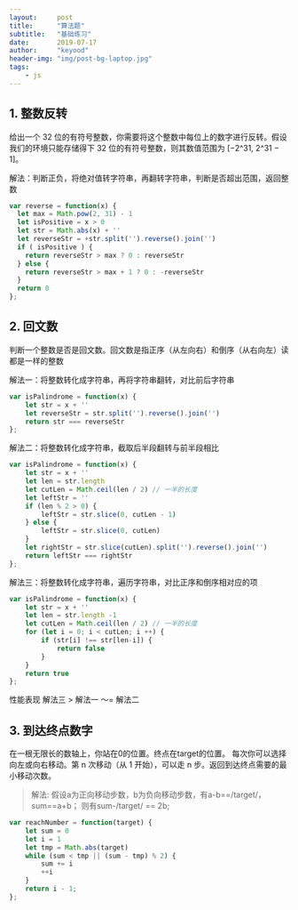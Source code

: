 ```yaml
---
layout:     post
title:      "算法题"
subtitle:   "基础练习"
date:       2019-07-17
author:     "keyood"
header-img: "img/post-bg-laptop.jpg"
tags:
    - js
---
```


## 1. 整数反转
给出一个 32 位的有符号整数，你需要将这个整数中每位上的数字进行反转。假设我们的环境只能存储得下 32 位的有符号整数，则其数值范围为 [−2^31,  2^31 − 1]。

解法：判断正负，将绝对值转字符串，再翻转字符串，判断是否超出范围，返回整数
```js
var reverse = function(x) {
  let max = Math.pow(2, 31) - 1
  let isPositive = x > 0
  let str = Math.abs(x) + ''
  let reverseStr = +str.split('').reverse().join('')
  if ( isPositive ) {
    return reverseStr > max ? 0 : reverseStr
  } else {
    return reverseStr > max + 1 ? 0 : -reverseStr
  }
  return 0
};
```

## 2. 回文数
判断一个整数是否是回文数。回文数是指正序（从左向右）和倒序（从右向左）读都是一样的整数

解法一：将整数转化成字符串，再将字符串翻转，对比前后字符串

```js
var isPalindrome = function(x) {
    let str = x + ''
    let reverseStr = str.split('').reverse().join('')
    return str === reverseStr
};
```
解法二：将整数转化成字符串，截取后半段翻转与前半段相比

```js
var isPalindrome = function(x) {
    let str = x + ''
    let len = str.length
    let cutLen = Math.ceil(len / 2) // 一半的长度
    let leftStr = ''
    if (len % 2 > 0) {
        leftStr = str.slice(0, cutLen - 1)
    } else {
        leftStr = str.slice(0, cutLen)
    }
    let rightStr = str.slice(cutLen).split('').reverse().join('')
    return leftStr === rightStr
};
```

解法三：将整数转化成字符串，遍历字符串，对比正序和倒序相对应的项

```js
var isPalindrome = function(x) {
    let str = x + ''
    let len = str.length -1
    let cutLen = Math.ceil(len / 2) // 一半的长度
    for (let i = 0; i < cutLen; i ++) {
        if (str[i] !== str[len-i]) {
            return false
        }
    }
    return true
};
```

性能表现 解法三 > 解法一 ～= 解法二

## 3. 到达终点数字
在一根无限长的数轴上，你站在0的位置。终点在target的位置。
每次你可以选择向左或向右移动。第 n 次移动（从 1 开始），可以走 n 步。返回到达终点需要的最小移动次数。

> 解法: 假设a为正向移动步数，b为负向移动步数，有a-b==/target/，sum==a+b； 则有sum-/target/ == 2b;

```js
var reachNumber = function(target) {
    let sum = 0
    let i = 1
    let tmp = Math.abs(target)
    while (sum < tmp || (sum - tmp) % 2) {
        sum += i
        ++i
    }
    return i - 1;
};
```